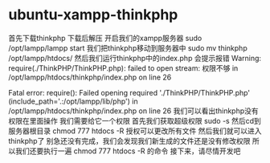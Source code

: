 # ubuntu-xampp-thinkphp
首先下载thinkphp
下载后解压
开启我们的xampp服务器
sudo /opt/lampp/lampp start
我们把thinkphp移动到服务器中
sudo mv thinkphp /opt/lampp/htdocs/
然后我们运行thinkphp中的index.php
会提示报错
Warning: require(./ThinkPHP/ThinkPHP.php): failed to open stream: 权限不够 in /opt/lampp/htdocs/thinkphp/index.php on line 26

Fatal error: require(): Failed opening required './ThinkPHP/ThinkPHP.php' (include_path='.:/opt/lampp/lib/php') in /opt/lampp/htdocs/thinkphp/index.php on line 26
我们可以看出thinkphp没有权限在里面操作
我们需要给它一个权限
首先我们获取超级权限
sudo -s
然后cd到服务器根目录
chmod 777 htdocs -R
授权可以更改所有文件
然后我们就可以进入thinkphp了
别急还没有完成，我们会发现我们新生成的文件还是没有修改权限
所以我们还要执行一遍
chmod 777 htdocs -R
的命令
接下来，请尽情开发吧
